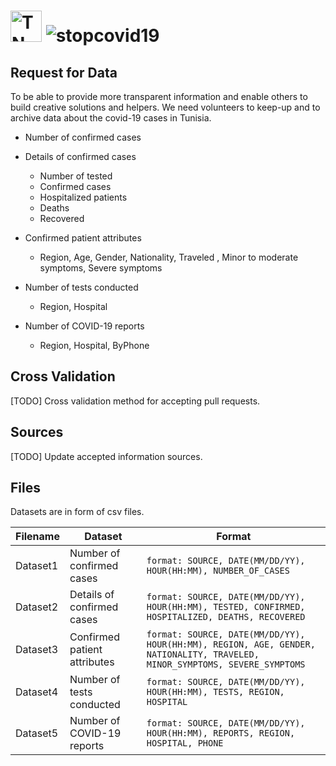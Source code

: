 # <img src="https://upload.wikimedia.org/wikipedia/commons/thumb/c/ce/Flag_of_Tunisia.svg/320px-Flag_of_Tunisia.svg.png" alt="TN" width="50px"/> ![stopcovid19](#)

## Request for Data

To be able to provide more transparent information and enable others to build creative solutions and helpers. We need volunteers to keep-up and to archive data about the covid-19 cases in Tunisia.

* Number of confirmed cases

* Details of confirmed cases
  * Number of tested 
  * Confirmed cases 
  * Hospitalized patients 
  * Deaths
  * Recovered

* Confirmed patient attributes 
  * Region, Age, Gender, Nationality, Traveled , Minor to moderate symptoms, Severe symptoms 
  
* Number of tests conducted
  * Region, Hospital

* Number of COVID-19 reports
  * Region, Hospital, ByPhone

## Cross Validation

[TODO] Cross validation method for accepting pull requests.

## Sources

[TODO] Update accepted information sources.

## Files
Datasets are in form of csv files.

|Filename   |Dataset   |Format   |
|---|---|---|
|Dataset1   |Number of confirmed cases   | `format: SOURCE, DATE(MM/DD/YY), HOUR(HH:MM), NUMBER_OF_CASES `   |
|Dataset2   |Details of confirmed cases   |`format: SOURCE, DATE(MM/DD/YY), HOUR(HH:MM), TESTED, CONFIRMED, HOSPITALIZED, DEATHS, RECOVERED `   |
|Dataset3   |Confirmed patient attributes   |`format: SOURCE, DATE(MM/DD/YY), HOUR(HH:MM), REGION, AGE, GENDER, NATIONALITY, TRAVELED, MINOR_SYMPTOMS, SEVERE_SYMPTOMS`   |
|Dataset4   |Number of tests conducted   |`format: SOURCE, DATE(MM/DD/YY), HOUR(HH:MM), TESTS, REGION, HOSPITAL`   |
|Dataset5   |Number of COVID-19 reports   |`format: SOURCE, DATE(MM/DD/YY), HOUR(HH:MM), REPORTS, REGION, HOSPITAL, PHONE`   |
